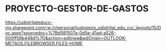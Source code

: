 # PROYECTO-GESTOR-DE-GASTOS
https://udistritaleduco-my.sharepoint.com/:w:/r/personal/juslopezg_udistrital_edu_co/_layouts/15/Doc.aspx?sourcedoc=%7Bd581507a-0d5e-41ad-a526-000ff59b448d%7D&action=editnew&wdOrigin=OUTLOOK-METAOS.FILEBROWSER.FILES-HOME
